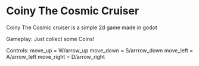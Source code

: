 # Coiny The Cosmic Cruiser
 Coiny The Cosmic cruiser is a simple 2d game made in godot

Gameplay:
Just collect some Coins!

Controls:
move_up = W/arrow_up
move_down = S/arrrow_down
move_left = A/arrow_left
move_right = D/arrow_right
